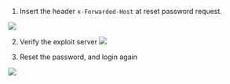 
1. Insert the header `x-Forwarded-Host` at reset password request.

![](PortSwigger-Solution/static/img/Pasted_image_20231107104601.png)

2. Verify the exploit server
![](PortSwigger-Solution/static/img/Pasted_image_20231107104821.png)

3. Reset the password, and login again

![](PortSwigger-Solution/static/img/Pasted_image_20231107104810.png)